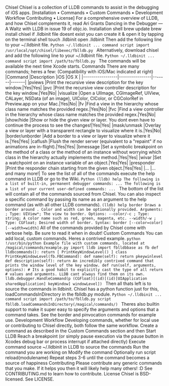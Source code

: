 Chisel Chisel is a collection of LLDB commands to assist in the debugging of iOS apps. [Installation • Commands • Custom Commands • Development Workflow Contributing • License] For a comprehensive overview of LLDB, and how Chisel complements it, read Ari Grants Dancing in the Debugger — A Waltz with LLDB in issue 19 of objc.io. Installation shell brew update brew install chisel if .lldbinit file doesnt exist you can create it & open it by tapping on the terminal shell touch .lldbinit open .lldbinit Then add the following line to your ~/.lldbinit file. ```Python ~/.lldbinit ... command script import /usr/local/opt/chisel/libexec/fblldb.py ``` Alternatively, download chisel and add the following line to your ~/.lldbinit file. ```Python ~/.lldbinit ... command script import /path/to/fblldb.py ``` The commands will be available the next time Xcode starts. Commands There are many commands; heres a few: (Compatibility with iOS/Mac indicated at right) |Command |Description |iOS |OS X | |-----------------|----------------|-------|-------| |pviews |Print the recursive view description for the key window.|Yes|Yes| |pvc |Print the recursive view controller description for the key window.|Yes|No| |visualize |Open a UIImage, CGImageRef, UIView, CALayer, NSData (of an image), UIColor, CIColor, or CGColorRef in Preview.app on your Mac.|Yes|No| |fv |Find a view in the hierarchy whose class name matches the provided regex.|Yes|No| |fvc |Find a view controller in the hierarchy whose class name matches the provided regex.|Yes|No| |show/hide |Show or hide the given view or layer. You dont even have to continue the process to see the changes!|Yes|Yes| |mask/unmask |Overlay a view or layer with a transparent rectangle to visualize where it is.|Yes|No| |border/unborder |Add a border to a view or layer to visualize where it is.|Yes|Yes| |caflush |Flush the render server (equivalent to a "repaint" if no animations are in-flight).|Yes|Yes| |bmessage |Set a symbolic breakpoint on the method of a class or the method of an instance without worrying which class in the hierarchy actually implements the method.|Yes|Yes| |wivar |Set a watchpoint on an instance variable of an object.|Yes|Yes| |presponder |Print the responder chain starting from the given object.|Yes|Yes| |... |... and many more!| To see the list of all of the commands execute the help command in LLDB or go to the Wiki. ```Python (lldb) help The following is a list of built-in, permanent debugger commands: ... The following is a list of your current user-defined commands: ... ``` The bottom of the list will contain all of the commands sourced from Chisel. You can also inspect a specific command by passing its name as an argument to the help command (as with all other LLDB commands). ``` (lldb) help border Draws a border around . Color and width can be optionally provided. Arguments: ; Type: UIView*; The view to border. Options: --color/-c ; Type: string; A color name such as red, green, magenta, etc. --width/-w ; Type: CGFloat; Desired width of border. Syntax: border [--color=color] [--width=width] ``` All of the commands provided by Chisel come with verbose help. Be sure to read it when in doubt! Custom Commands You can add local, custom commands. Heres a contrived example. ```python !/usr/bin/python Example file with custom commands, located at /magical/commands/example.py import lldb import fblldbbase as fb def lldbcommands(): return [ PrintKeyWindowLevel() ] class PrintKeyWindowLevel(fb.FBCommand): def name(self): return pkeywinlevel def description(self): return An incredibly contrived command that prints the window level of the key window. def run(self, arguments, options): # Its a good habit to explicitly cast the type of all return # values and arguments. LLDB cant always find them on its own. lldb.debugger.HandleCommand(p (CGFloat)[(id)[(id)[UIApplication sharedApplication] keyWindow] windowLevel]) ``` Then all thats left is to source the commands in lldbinit. Chisel has a python function just for this, loadCommandsInDirectory in the fblldb.py module. ```Python ~/.lldbinit ... command script import /path/to/fblldb.py script fblldb.loadCommandsInDirectory(/magical/commands/) ``` Theres also builtin support to make it super easy to specify the arguments and options that a command takes. See the border and pinvocation commands for example use. Development Workflow Developing commands, whether for local use or contributing to Chisel directly, both follow the same workflow. Create a command as described in the Custom Commands section and then Start LLDB Reach a breakpoint (or simply pause execution via the pause button in Xcodes debug bar or process interrupt if attached directly) Execute command source ~/.lldbinit in LLDB to source the commands Run the command you are working on Modify the command Optionally run script reload(modulename) Repeat steps 3-6 until the command becomes a source of happiness Contributing Please contribute any generic commands that you make. If it helps you then it will likely help many others! :D See CONTRIBUTING.md to learn how to contribute. License Chisel is BSD-licensed. See LICENSE.